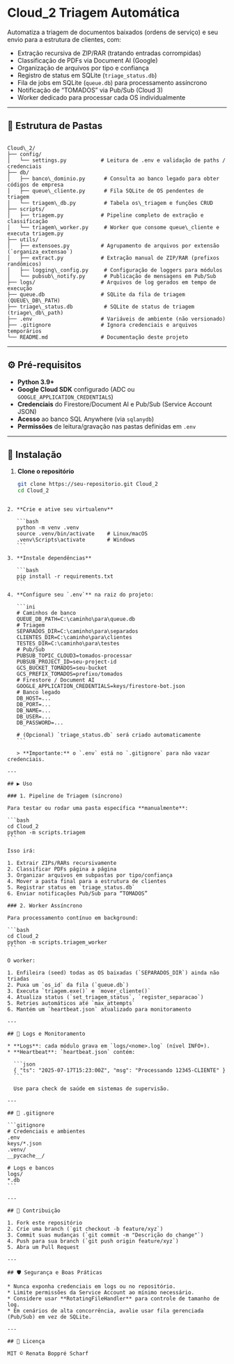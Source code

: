 # Cloud_2 Triagem Automática

Automatiza a triagem de documentos baixados (ordens de serviço) e seu envio para a estrutura de clientes, com:

- Extração recursiva de ZIP/RAR (tratando entradas corrompidas)  
- Classificação de PDFs via Document AI (Google)  
- Organização de arquivos por tipo e confiança  
- Registro de status em SQLite (`triage_status.db`)  
- Fila de jobs em SQLite (`queue.db`) para processamento assíncrono  
- Notificação de “TOMADOS” via Pub/Sub (Cloud 3)  
- Worker dedicado para processar cada OS individualmente  

---

## 📂 Estrutura de Pastas

```

Cloud\_2/
├── config/
│   └── settings.py           # Leitura de .env e validação de paths / credenciais
├── db/
│   ├── banco\_dominio.py      # Consulta ao banco legado para obter códigos de empresa
│   ├── queue\_cliente.py      # Fila SQLite de OS pendentes de triagem
│   └── triagem\_db.py         # Tabela os\_triagem e funções CRUD
├── scripts/
│   ├── triagem.py            # Pipeline completo de extração e classificação
│   └── triagem\_worker.py     # Worker que consome queue\_cliente e executa triagem.py
├── utils/
│   ├── extensoes.py          # Agrupamento de arquivos por extensão (`organiza_extensao`)
│   ├── extract.py            # Extração manual de ZIP/RAR (prefixos randômicos)
│   ├── logging\_config.py     # Configuração de loggers para módulos
│   └── pubsub\_notify.py      # Publicação de mensagens em Pub/Sub
├── logs/                     # Arquivos de log gerados em tempo de execução
├── queue.db                  # SQLite da fila de triagem (QUEUE\_DB\_PATH)
├── triage\_status.db          # SQLite de status de triagem (triage\_db\_path)
├── .env                      # Variáveis de ambiente (não versionado)
├── .gitignore                # Ignora credenciais e arquivos temporários
└── README.md                 # Documentação deste projeto

````

---

## ⚙️ Pré-requisitos

- **Python 3.9+**  
- **Google Cloud SDK** configurado (ADC ou `GOOGLE_APPLICATION_CREDENTIALS`)  
- **Credenciais** do Firestore/Document AI e Pub/Sub (Service Account JSON)  
- **Acesso** ao banco SQL Anywhere (via `sqlanydb`)  
- **Permissões** de leitura/gravação nas pastas definidas em `.env`  

---

## 🔧 Instalação

1. **Clone o repositório**  
   ```bash
   git clone https://seu-repositorio.git Cloud_2
   cd Cloud_2
````

2. **Crie e ative seu virtualenv**

   ```bash
   python -m venv .venv
   source .venv/bin/activate    # Linux/macOS
   .venv\Scripts\activate       # Windows
   ```

3. **Instale dependências**

   ```bash
   pip install -r requirements.txt
   ```

4. **Configure seu `.env`** na raiz do projeto:

   ```ini
   # Caminhos de banco
   QUEUE_DB_PATH=C:\caminho\para\queue.db
   # Triagem
   SEPARADOS_DIR=C:\caminho\para\separados
   CLIENTES_DIR=C:\caminho\para\clientes
   TESTES_DIR=C:\caminho\para\testes
   # Pub/Sub
   PUBSUB_TOPIC_CLOUD3=tomados-processar
   PUBSUB_PROJECT_ID=seu-project-id
   GCS_BUCKET_TOMADOS=seu-bucket
   GCS_PREFIX_TOMADOS=prefixo/tomados
   # Firestore / Document AI
   GOOGLE_APPLICATION_CREDENTIALS=keys/firestore-bot.json
   # Banco legado
   DB_HOST=...
   DB_PORT=...
   DB_NAME=...
   DB_USER=...
   DB_PASSWORD=...

   # (Opcional) `triage_status.db` será criado automaticamente
   ```

   > **Importante:** o `.env` está no `.gitignore` para não vazar credenciais.

---

## ▶️ Uso

### 1. Pipeline de Triagem (síncrono)

Para testar ou rodar uma pasta específica **manualmente**:

```bash
cd Cloud_2
python -m scripts.triagem
```

Isso irá:

1. Extrair ZIPs/RARs recursivamente
2. Classificar PDFs página a página
3. Organizar arquivos em subpastas por tipo/confi­ança
4. Mover a pasta final para a estrutura de clientes
5. Registrar status em `triage_status.db`
6. Enviar notificações Pub/Sub para “TOMADOS”

### 2. Worker Assíncrono

Para processamento contínuo em background:

```bash
cd Cloud_2
python -m scripts.triagem_worker
```

O worker:

1. Enfileira (seed) todas as OS baixadas (`SEPARADOS_DIR`) ainda não triadas
2. Puxa um `os_id` da fila (`queue.db`)
3. Executa `triagem.exe()` e `mover_cliente()`
4. Atualiza status (`set_triagem_status`, `register_separacao`)
5. Retries automáticos até `max_attempts`
6. Mantém um `heartbeat.json` atualizado para monitoramento

---

## 📑 Logs e Monitoramento

* **Logs**: cada módulo grava em `logs/<nome>.log` (nível INFO+).
* **Heartbeat**: `heartbeat.json` contém:

  ```json
  { "ts": "2025-07-17T15:23:00Z", "msg": "Processando 12345-CLIENTE" }
  ```

  Use para check de saúde em sistemas de supervisão.

---

## 📄 .gitignore

```gitignore
# Credenciais e ambientes
.env
keys/*.json
.venv/
__pycache__/

# Logs e bancos
logs/
*.db
```

---

## 🤝 Contribuição

1. Fork este repositório
2. Crie uma branch (`git checkout -b feature/xyz`)
3. Commit suas mudanças (`git commit -m "Descrição do change"`)
4. Push para sua branch (`git push origin feature/xyz`)
5. Abra um Pull Request

---

## 🛡️ Segurança e Boas Práticas

* Nunca exponha credenciais em logs ou no repositório.
* Limite permissões da Service Account ao mínimo necessário.
* Considere usar **RotatingFileHandler** para controle de tamanho de log.
* Em cenários de alta concorrência, avalie usar fila gerenciada (Pub/Sub) em vez de SQLite.

---

## 📜 Licença

MIT © Renata Boppré Scharf
